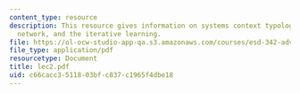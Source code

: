 ```yaml
---
content_type: resource
description: This resource gives information on systems context typology, complex
  network, and the iterative learning.
file: https://ol-ocw-studio-app-qa.s3.amazonaws.com/courses/esd-342-advanced-system-architecture-spring-2006/c66cacc3511803bfc837c1965f4dbe18_lec2.pdf
file_type: application/pdf
resourcetype: Document
title: lec2.pdf
uid: c66cacc3-5118-03bf-c837-c1965f4dbe18
---
```


